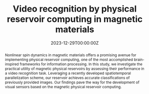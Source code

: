 ---
title: "Video recognition by physical reservoir computing in magnetic materials"
authors:
- admin
- Yukitoshi Motome
date: "2023-12-29T00:00:00Z"
doi: "10.3938/NPSM.73.1155"

# Schedule page publish date (NOT publication's date).
# publishDate: "2017-01-01T00:00:00Z"

# Publication type.
# Accepts a single type but formatted as a YAML list (for Hugo requirements).
# Enter a publication type from the CSL standard.
publication_types: ["article"]

# Publication name and optional abbreviated publication name.
publication: "NPSM"
publication_short: "New Phys.: Sae Mulli **73**, 1155. [Proceedings of SCES 2023]"

abstract: Nonlinear spin dynamics in magnetic materials offers a promising avenue for implementing physical reservoir computing, one of the most accomplished brain-inspired frameworks for information processing. In this study, we investigate the practical utility of magnetic physical reservoirs by assessing their performance in a video recognition task. Leveraging a recently developed spatiotemporal parallelization scheme, our reservoir achieves accurate classifications of previously provided images. Our findings pave the way for the development of visual sensors based on the magnetic physical reservoir computing.

# Summary. An optional shortened abstract.
#summary: Lorem ipsum dolor sit amet, consectetur adipiscing elit. Duis posuere tellus ac convallis placerat. Proin tincidunt magna sed ex sollicitudin condimentum.

tags:
- Reservoir Computing
featured: false

# links:
# - name: ""
#   url: ""
url_pdf: https://www.npsm-kps.org/journal/view.html?volume=73&number=12&spage=1155&year=2023
url_code: ''
url_dataset: ''
url_poster: ''
url_project: ''
url_slides: ''
url_source: ''
url_video: ''

# Featured image
# To use, add an image named `featured.jpg/png` to your page's folder. 
image:
  caption: ''
  focal_point: ""
  preview_only: false

# Associated Projects (optional).
#   Associate this publication with one or more of your projects.
#   Simply enter your project's folder or file name without extension.
#   E.g. `internal-project` references `content/project/internal-project/index.md`.
#   Otherwise, set `projects: []`.
projects: []

# Slides (optional).
#   Associate this publication with Markdown slides.
#   Simply enter your slide deck's filename without extension.
#   E.g. `slides: "example"` references `content/slides/example/index.md`.
#   Otherwise, set `slides: ""`.

# slides: example
---